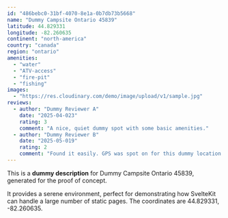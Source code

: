 ```yaml
---
id: "486bebc0-31bf-4070-8e1a-0b7db73b5668"
name: "Dummy Campsite Ontario 45839"
latitude: 44.829331
longitude: -82.260635
continent: "north-america"
country: "canada"
region: "ontario"
amenities:
  - "water"
  - "ATV-access"
  - "fire-pit"
  - "fishing"
images:
  - "https://res.cloudinary.com/demo/image/upload/v1/sample.jpg"
reviews:
  - author: "Dummy Reviewer A"
    date: "2025-04-023"
    rating: 3
    comment: "A nice, quiet dummy spot with some basic amenities."
  - author: "Dummy Reviewer B"
    date: "2025-05-019"
    rating: 2
    comment: "Found it easily. GPS was spot on for this dummy location."
---
```


This is a **dummy description** for Dummy Campsite Ontario 45839, generated for the proof of concept.

It provides a serene environment, perfect for demonstrating how SvelteKit can handle a large number of static pages. The coordinates are 44.829331, -82.260635.
